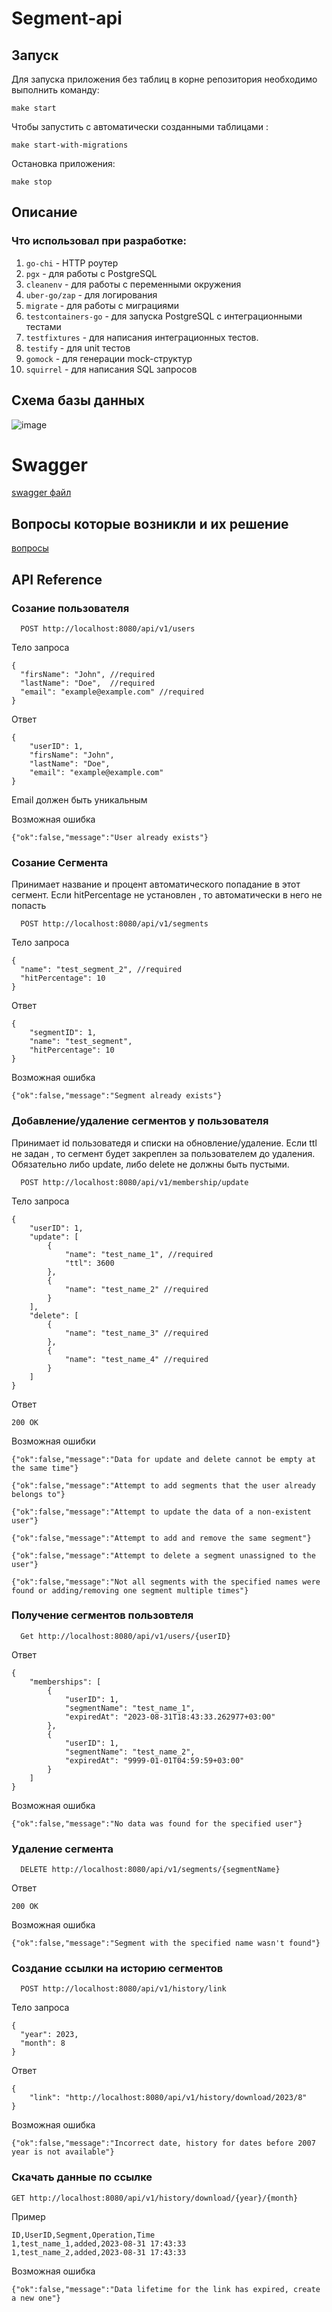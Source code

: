 # Segment-api

## Запуск

Для запуска приложения без таблиц в корне репозитория необходимо выполнить команду:
```
make start
```
Чтобы запустить с автоматически созданными таблицами :
```
make start-with-migrations
```
Остановка приложения:
```
make stop
```

## Описание

### Что использовал при разработке:
1) `go-chi` - HTTP роутер
2) `pgx` - для работы с PostgreSQL
3) `cleanenv` - для работы с переменными окружения
4) `uber-go/zap` - для логирования
5) `migrate` - для работы с миграциями
6) `testcontainers-go` - для запуска PostgreSQL с интеграционными тестами
7) `testfixtures` -  для написания интеграционных тестов.
8) `testify` - для unit тестов
9) `gomock` - для генерации mock-структур
10) `squirrel` - для написания SQL запросов

## Схема базы данных 
![image](https://github.com/VrMolodyakov/segment-api/assets/99216816/f38c666b-e79c-4950-a747-00f43cc34254)



# Swagger
[swagger файл](docs/swagger.yaml)

## Вопросы которые возникли и их решение 
[вопросы](docs/questions)

## API Reference

### Созание пользователя

```
  POST http://localhost:8080/api/v1/users
```

Тело запроса

```
{
  "firsName": "John", //required
  "lastName": "Doe",  //required
  "email": "example@example.com" //required
}
```
Ответ
```
{
    "userID": 1,
    "firsName": "John",
    "lastName": "Doe",
    "email": "example@example.com"
}

```
Email должен быть уникальным

Возможная ошибка
```
{"ok":false,"message":"User already exists"}
```

### Созание Сегмента

Принимает название и процент автоматического попадание в этот сегмент. Если hitPercentage не установлен , то автоматически в него не попасть

```
  POST http://localhost:8080/api/v1/segments
```

Тело запроса

```
{
  "name": "test_segment_2", //required
  "hitPercentage": 10
}
```
Ответ
```
{
    "segmentID": 1,
    "name": "test_segment",
    "hitPercentage": 10
}
```
Возможная ошибка
```
{"ok":false,"message":"Segment already exists"}
```


### Добавление/удаление сегментов у пользователя

Принимает id пользоватедя и списки на обновление/удаление. Если ttl не задан , то сегмент будет закреплен за пользователем до удаления.
Обязательно либо update, либо delete не должны быть пустыми.

```
  POST http://localhost:8080/api/v1/membership/update
```

Тело запроса

```
{
    "userID": 1,
    "update": [
        {
            "name": "test_name_1", //required
            "ttl": 3600
        },
        {
            "name": "test_name_2" //required
        }
    ],
    "delete": [
        {
            "name": "test_name_3" //required
        },
        {
            "name": "test_name_4" //required
        }
    ]
}
```
Ответ
```
200 OK
```
Возможная ошибки

```
{"ok":false,"message":"Data for update and delete cannot be empty at the same time"}
```
```
{"ok":false,"message":"Attempt to add segments that the user already belongs to"}
```
```
{"ok":false,"message":"Attempt to update the data of a non-existent user"}
```
```
{"ok":false,"message":"Attempt to add and remove the same segment"}
```
```
{"ok":false,"message":"Attempt to delete a segment unassigned to the user"}
```
```
{"ok":false,"message":"Not all segments with the specified names were found or adding/removing one segment multiple times"}
```


### Получение сегментов пользовтеля

```
  Get http://localhost:8080/api/v1/users/{userID}
```

Ответ
```
{
    "memberships": [
        {
            "userID": 1,
            "segmentName": "test_name_1",
            "expiredAt": "2023-08-31T18:43:33.262977+03:00"
        },
        {
            "userID": 1,
            "segmentName": "test_name_2",
            "expiredAt": "9999-01-01T04:59:59+03:00"
        }
    ]
}
```
Возможная ошибка
```
{"ok":false,"message":"No data was found for the specified user"}
```

### Удаление сегмента

```
  DELETE http://localhost:8080/api/v1/segments/{segmentName}
```

Ответ
```
200 OK
```
Возможная ошибка
```
{"ok":false,"message":"Segment with the specified name wasn't found"}
```


### Создание ссылки на историю сегментов

```
  POST http://localhost:8080/api/v1/history/link
```
Тело запроса

```
{
  "year": 2023,
  "month": 8
}

```

Ответ
```
{
    "link": "http://localhost:8080/api/v1/history/download/2023/8"
}
```

Возможная ошибка
```
{"ok":false,"message":"Incorrect date, history for dates before 2007 year is not available"}
```

### Скачать данные по ссылке

```
GET http://localhost:8080/api/v1/history/download/{year}/{month}
```
Пример 
```
ID,UserID,Segment,Operation,Time
1,test_name_1,added,2023-08-31 17:43:33
1,test_name_2,added,2023-08-31 17:43:33

```

Возможная ошибка
```
{"ok":false,"message":"Data lifetime for the link has expired, create a new one"}
```
